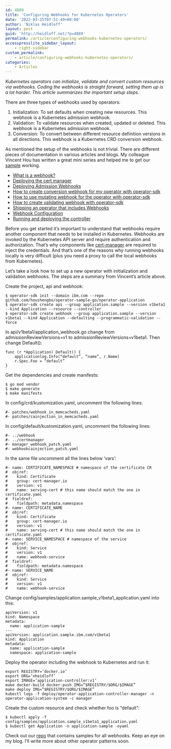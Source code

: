 ```yaml
---
id: 4889
title: 'Configuring Webhooks for Kubernetes Operators'
date: '2022-03-25T07:51:49+00:00'
author: 'Niklas Heidloff'
layout: post
guid: 'http://heidloff.net/?p=4889'
permalink: /article/configuring-webhooks-kubernetes-operators/
accesspresslite_sidebar_layout:
    - right-sidebar
custom_permalink:
    - article/configuring-webhooks-kubernetes-operators/
categories:
    - Articles
---
```


*Kubernetes operators can initialize, validate and convert custom resources via webhooks. Coding the webhooks is straight forward, setting them up is a lot harder. This article summarizes the important setup steps.*

There are three types of webhooks used by operators:

1. Initialization: To set defaults when creating new resources. This webhook is a Kubernetes admission webhook.
2. Validation: To validate resources when created, updated or deleted. This webhook is a Kubernetes admission webhook.
3. Conversion: To convert between different resource definition versions in all directions. This webhook is a Kubernetes CRD conversion webhook.

As mentioned the setup of the webhooks is not trivial. There are different pieces of documentation in various articles and blogs. My colleague Vincent Hou has written a great mini series and helped me to get our [sample](https://github.com/IBM/operator-sample-go) working.

- [What is a webhook?](https://book.kubebuilder.io/reference/webhook-overview.html)
- [Deploying the cert manager](https://book.kubebuilder.io/cronjob-tutorial/cert-manager.html)
- [Deploying Admission Webhooks](https://book.kubebuilder.io/cronjob-tutorial/running-webhook.html)
- [How to create conversion webhook for my operator with operator-sdk](https://vincenthou.medium.com/how-to-create-conversion-webhook-for-my-operator-with-operator-sdk-36f5ee0170de)
- [How to use mutating webhook for the operator with operator-sdk](https://vincenthou.medium.com/how-to-use-mutating-webhook-for-the-operator-with-operator-sdk-f940bd98e10b)
- [How to create validating webhook with operator-sdk](https://vincenthou.medium.com/how-to-create-validating-webhook-with-operator-sdk-73f9c6332609)
- [Shipping an operator that includes Webhooks](https://olm.operatorframework.io/docs/advanced-tasks/adding-admission-and-conversion-webhooks/)
- [Webhook Configuration](https://book.kubebuilder.io/reference/markers/webhook.html)
- [Running and deploying the controller](https://book.kubebuilder.io/cronjob-tutorial/running.html)

Before you get started it’s important to understand that webhooks require another component that needs to be installed in Kubernetes. Webhooks are invoked by the Kubernetes API server and require authentication and authorization. That’s why components like [cert-manager](https://cert-manager.io/docs/) are required to inject the credentials. And that’s one of the reasons why running webhooks locally is very difficult (plus you need a proxy to call the local webhooks from Kubernetes).

Let’s take a look how to set up a new operator with initialization and validation webhooks. The steps are a summary from Vincent’s article above.

Create the project, api and webhook:

```
$ operator-sdk init --domain ibm.com --repo github.com/houshengbo/operator-sample-go/operator-application
$ operator-sdk create api --group application.sample --version v1beta1 --kind Application --resource --controller
$ operator-sdk create webhook --group application.sample --version v1beta1 --kind Application --defaulting --programmatic-validation --force
```

In api/v1beta1/application\_webhook.go change from admissionReviewVersions=v1 to admissionReviewVersions=v1beta1. Then change Default():

```
func (r *Application) Default() {
	applicationlog.Info(“default”, “name”, r.Name)
    r.Spec.Foo = “default”
}
```

Get the dependencies and create manifests:

```
$ go mod vendor
$ make generate
$ make manifests
```

In config/crd/kustomization.yaml, uncomment the following lines:

```
#- patches/webhook_in_memcacheds.yaml
#- patches/cainjection_in_memcacheds.yaml
```

In config/default/kustomization.yaml, uncomment the following lines:

```
#- ../webhook
#- ../certmanager
#- manager_webhook_patch.yaml
#- webhookcainjection_patch.yaml
```

In the same file uncomment all the lines below ‘vars’:

```
#- name: CERTIFICATE_NAMESPACE # namespace of the certificate CR
#  objref:
#    kind: Certificate
#    group: cert-manager.io
#    version: v1
#    name: serving-cert # this name should match the one in certificate.yaml
#  fieldref:
#    fieldpath: metadata.namespace
#- name: CERTIFICATE_NAME
#  objref:
#    kind: Certificate
#    group: cert-manager.io
#    version: v1
#    name: serving-cert # this name should match the one in certificate.yaml
#- name: SERVICE_NAMESPACE # namespace of the service
#  objref:
#    kind: Service
#    version: v1
#    name: webhook-service
#  fieldref:
#    fieldpath: metadata.namespace
#- name: SERVICE_NAME
#  objref:
#    kind: Service
#    version: v1
#    name: webhook-service
```

Change config/samples/application.sample\_v1beta1\_application.yaml into this:

```
apiVersion: v1
kind: Namespace
metadata:
  name: application-sample
---
apiVersion: application.sample.ibm.com/v1beta1
kind: Application
metadata:
  name: application-sample
  namespace: application-sample
```

Deploy the operator including the webhook to Kubernetes and run it:

```
export REGISTRY=‘docker.io’
export ORG=‘nheidloff’
export IMAGE=‘application-controller:v1’
make docker-build docker-push IMG=“$REGISTRY/$ORG/$IMAGE”
make deploy IMG=“$REGISTRY/$ORG/$IMAGE”
kubectl logs -f deploy/operator-application-controller-manager -n operator-application-system -c manager
```

Create the custom resource and check whether foo is “default”:

```
$ kubectl apply -f config/samples/application.sample_v1beta1_application.yaml
$ kubectl get Application -n application-sample -oyaml
```

Check out our [repo](https://github.com/IBM/operator-sample-go) that contains samples for all webhooks. Keep an eye on my blog. I’ll write more about other operator patterns soon.